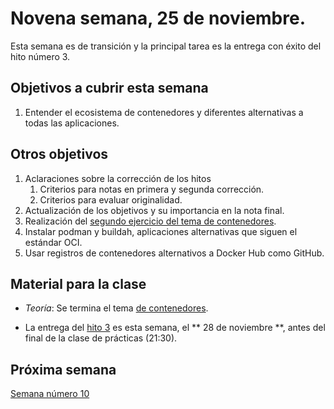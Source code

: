 # Novena semana, 25 de noviembre.

Esta semana es de transición y la principal tarea es la entrega con
éxito del hito número 3.

## Objetivos a cubrir esta semana

1. Entender el ecosistema de contenedores y diferentes alternativas a
   todas las aplicaciones.
   
## Otros objetivos

1. Aclaraciones sobre la corrección de los hitos
   1. Criterios para notas en primera y segunda corrección.
   2. Criterios para evaluar originalidad.
2. Actualización de los objetivos y su importancia en la nota final.
3. Realización del [segundo ejercicio del tema de contenedores](http://jj.github.io/CC/documentos/temas/Contenedores.html).
1. Instalar podman y buildah, aplicaciones alternativas que siguen el
   estándar OCI.
2. Usar registros de contenedores alternativos a Docker Hub como
   GitHub. 

## Material para la clase

* *Teoría*: Se termina el tema [de contenedores](http://jj.github.io/CC/documentos/temas/Contenedores.html).
  
* La entrega del 
 [hito 3](http://jj.github.io/CC/documentos/proyecto/3.Docker.html) es
 esta semana, el ** 28 de noviembre **, antes del final de la clase de
 prácticas (21:30).


## Próxima semana

[Semana número 10](10-semana.md)
